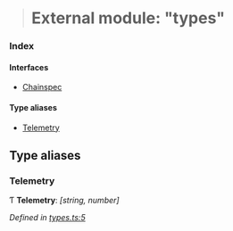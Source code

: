 > # External module: "types"

### Index

#### Interfaces

* [Chainspec](../interfaces/_types_.chainspec.md)

#### Type aliases

* [Telemetry](_types_.md#telemetry)

## Type aliases

###  Telemetry

Ƭ **Telemetry**: *[string, number]*

*Defined in [types.ts:5](https://github.com/polkadot-js/common/blob/df8c103/packages/chainspec/src/types.ts#L5)*